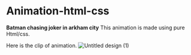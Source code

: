 # Animation-html-css
**Batman chasing joker in arkham city**
This animation is made using pure Html/css.<br>

Here is the clip of animation.
![Untitled design (1)](https://github.com/priyans619/Animation-html-css-GR/assets/46921513/f74ebe50-a700-4e9a-ab4c-0b7eb5f1158d)
